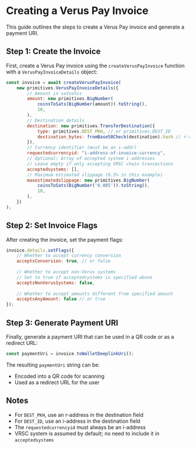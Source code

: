# Creating a Verus Pay Invoice

This guide outlines the steps to create a Verus Pay invoice and generate a payment URI.

## Step 1: Create the Invoice

First, create a Verus Pay invoice using the `createVerusPayInvoice` function with a `VerusPayInvoiceDetails` object:

```javascript
const invoice = await createVerusPayInvoice(
    new primitives.VerusPayInvoiceDetails({
        // Amount in satoshis
        amount: new primitives.BigNumber(
            coinsToSats(BigNumber(amount)).toString(),
            10,
        ),
        // Destination details
        destination: new primitives.TransferDestination({
            type: primitives.DEST_PKH, // or primitives.DEST_ID
            destination_bytes: fromBase58Check(destination).hash // r-addr for DEST_PKH, i-addr for DEST_ID
        }),
        // Currency identifier (must be an i-addr)
        requestedcurrencyid: "i-address-of-invoice-currency",
        // Optional: Array of accepted system i-addresses
        // Leave empty if only accepting VRSC chain transactions
        acceptedsystems: [], 
        // Maximum estimated slippage (0.5% in this example)
        maxestimatedslippage: new primitives.BigNumber(
            coinsToSats(BigNumber('0.005')).toString(),
            10,
        ),
    })
);
```

## Step 2: Set Invoice Flags

After creating the invoice, set the payment flags:

```javascript
invoice.details.setFlags({
    // Whether to accept currency conversion
    acceptsConversion: true, // or false
    
    // Whether to accept non-Verus systems
    // Set to true if acceptedsystems is specified above
    acceptsNonVerusSystems: false,
    
    // Whether to accept amounts different from specified amount
    acceptsAnyAmount: false // or true
});
```

## Step 3: Generate Payment URI

Finally, generate a payment URI that can be used in a QR code or as a redirect URL:

```javascript
const paymentUri = invoice.toWalletDeeplinkUri();
```

The resulting `paymentUri` string can be:
- Encoded into a QR code for scanning
- Used as a redirect URL for the user

## Notes
- For `DEST_PKH`, use an r-address in the destination field
- For `DEST_ID`, use an i-address in the destination field
- The `requestedcurrencyid` must always be an i-address
- VRSC system is assumed by default; no need to include it in `acceptedsystems`
